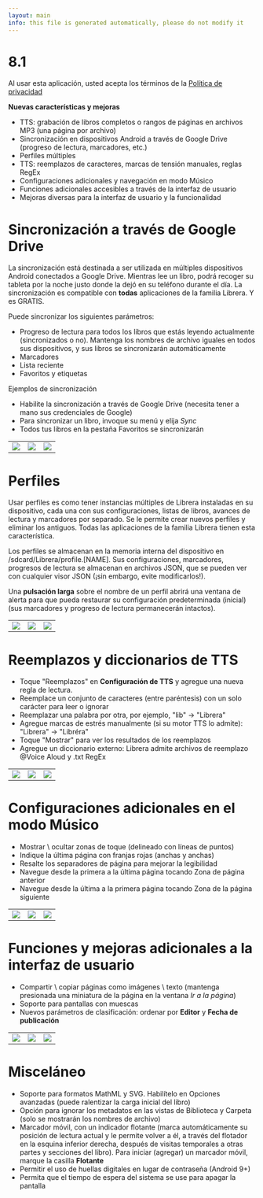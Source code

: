 ```yaml
---
layout: main
info: this file is generated automatically, please do not modify it
---
```


# 8.1

Al usar esta aplicación, usted acepta los términos de la [Política de privacidad](/wiki/PrivacyPolicy/es)

**Nuevas características y mejoras**

* TTS: grabación de libros completos o rangos de páginas en archivos MP3 (una página por archivo)
* Sincronización en dispositivos Android a través de Google Drive (progreso de lectura, marcadores, etc.)
* Perfiles múltiples
* TTS: reemplazos de caracteres, marcas de tensión manuales, reglas RegEx
* Configuraciones adicionales y navegación en modo Músico
* Funciones adicionales accesibles a través de la interfaz de usuario
* Mejoras diversas para la interfaz de usuario y la funcionalidad

# Sincronización a través de Google Drive

La sincronización está destinada a ser utilizada en múltiples dispositivos Android conectados a Google Drive. Mientras lee un libro, podrá recoger su tableta por la noche justo donde la dejó en su teléfono durante el día. La sincronización es compatible con **todas** aplicaciones de la familia Librera. Y es GRATIS.

Puede sincronizar los siguientes parámetros:

* Progreso de lectura para todos los libros que estás leyendo actualmente (sincronizados o no). Mantenga los nombres de archivo iguales en todos sus dispositivos, y sus libros se sincronizarán automáticamente
* Marcadores
* Lista reciente
* Favoritos y etiquetas

Ejemplos de sincronización

* Habilite la sincronización a través de Google Drive (necesita tener a mano sus credenciales de Google)
* Para sincronizar un libro, invoque su menú y elija _Sync_
* Todos tus libros en la pestaña Favoritos se sincronizarán

||||
|-|-|-|
|![](1.png)|![](3.png)|![](2.png)|
 
 
# Perfiles

Usar perfiles es como tener instancias múltiples de Librera instaladas en su dispositivo, cada una con sus configuraciones, listas de libros, avances de lectura y marcadores por separado. Se le permite crear nuevos perfiles y eliminar los antiguos. Todas las aplicaciones de la familia Librera tienen esta característica.

Los perfiles se almacenan en la memoria interna del dispositivo en /sdcard/Librera/profile.[NAME]. Sus configuraciones, marcadores, progresos de lectura se almacenan en archivos JSON, que se pueden ver con cualquier visor JSON (¡sin embargo, evite modificarlos!).

Una **pulsación larga** sobre el nombre de un perfil abrirá una ventana de alerta para que pueda restaurar su configuración predeterminada (inicial) (sus marcadores y progreso de lectura permanecerán intactos).

||||
|-|-|-|
|![](4.png)|![](5.png)|![](6.png)|

# Reemplazos y diccionarios de TTS

* Toque &quot;Reemplazos&quot; en **Configuración de TTS** y agregue una nueva regla de lectura.
* Reemplace un conjunto de caracteres (entre paréntesis) con un solo carácter para leer o ignorar
* Reemplazar una palabra por otra, por ejemplo, &quot;lib&quot; -&gt; &quot;Librera&quot;
* Agregue marcas de estrés manualmente (si su motor TTS lo admite): &quot;Librera&quot; -&gt; &quot;Libréra&quot;
* Toque &quot;Mostrar&quot; para ver los resultados de los reemplazos
* Agregue un diccionario externo: Librera admite archivos de reemplazo @Voice Aloud y .txt RegEx

||||
|-|-|-|
|![](7.png)|![](8.png)|![](9.png)|

# Configuraciones adicionales en el modo Músico

* Mostrar \ ocultar zonas de toque (delineado con líneas de puntos)
* Indique la última página con franjas rojas (anchas y anchas)
* Resalte los separadores de página para mejorar la legibilidad
* Navegue desde la primera a la última página tocando Zona de página anterior
* Navegue desde la última a la primera página tocando Zona de la página siguiente

||||
|-|-|-|
|![](10.png)|![](11.png)|![](12.png)|

# Funciones y mejoras adicionales a la interfaz de usuario

* Compartir \ copiar páginas como imágenes \ texto (mantenga presionada una miniatura de la página en la ventana _Ir a la página_)
* Soporte para pantallas con muescas
* Nuevos parámetros de clasificación: ordenar por **Editor** y **Fecha de publicación**

||||
|-|-|-|
|![](13.png)|![](14.png)|![](15.png)|

# Misceláneo

* Soporte para formatos MathML y SVG. Habilítelo en Opciones avanzadas (puede ralentizar la carga inicial del libro)
* Opción para ignorar los metadatos en las vistas de Biblioteca y Carpeta (solo se mostrarán los nombres de archivo)
* Marcador móvil, con un indicador flotante (marca automáticamente su posición de lectura actual y le permite volver a él, a través del flotador en la esquina inferior derecha, después de visitas temporales a otras partes y secciones del libro). Para iniciar (agregar) un marcador móvil, marque la casilla **Flotante**
* Permitir el uso de huellas digitales en lugar de contraseña (Android 9+)
* Permita que el tiempo de espera del sistema se use para apagar la pantalla


